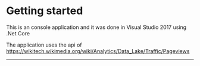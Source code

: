 # Getting started

This is an console application and it was done in Visual Studio 2017 using .Net Core

The application uses the api of https://wikitech.wikimedia.org/wiki/Analytics/Data_Lake/Traffic/Pageviews

---
